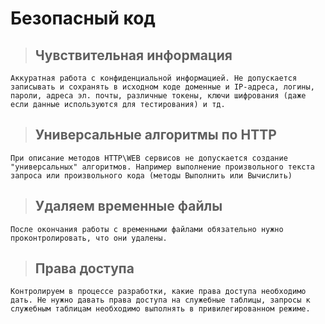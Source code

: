 
# Безопасный код

> ## Чувствительная информация

    Аккуратная работа с конфиденциальной информацией. Не допускается записывать и сохранять в исходном коде доменные и IP-адреса, логины, пароли, адреса эл. почты, различные токены, ключи шифрования (даже если данные используются для тестирования) и тд.

> ## Универсальные алгоритмы по HTTP

    При описание методов HTTP\WEB сервисов не допускается создание "универсальных" алгоритмов. Например выполнение произвольного текста запроса или произвольного кода (методы Выполнить или Вычислить)

> ## Удаляем временные файлы

    После окончания работы с временными файлами обязательно нужно проконтролировать, что они удалены.

> ## Права доступа

    Контролируем в процессе разработки, какие права доступа необходимо дать. Не нужно давать права доступа на служебные таблицы, запросы к служебным таблицам необходимо выполнять в привилегированном режиме.
